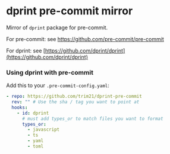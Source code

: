 # dprint pre-commit mirror

Mirror of `dprint` package for pre-commit.

For pre-commit: see https://github.com/pre-commit/pre-commit

For dprint: see [https://github.com/dprint/dprint](https://github.com/dprint/dprint)

### Using dprint with pre-commit

Add this to your `.pre-commit-config.yaml`:

```yaml
- repo: https://github.com/trim21/dprint-pre-commit
  rev: "" # Use the sha / tag you want to point at
  hooks:
    - id: dprint
      # must add types_or to match files you want to format
      types_or:
        - javascript
        - ts
        - yaml
        - toml
```
